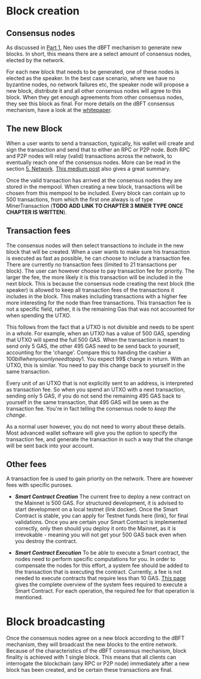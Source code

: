 # Block creation
## Consensus nodes
As discussed in [Part 1](1-Introduction_to_blocks_and_blockchain.md), Neo uses the dBFT mechanism to generate new blocks. In short, this means there are a select amount of consensus nodes, elected by the network.

For each new block that needs to be generated, one of these nodes is elected as the speaker. In the best case scenario, where we have no byzantine nodes, no network failures etc, the speaker node will propose a new block, distribute it and all other consensus nodes will agree to this block. When they get enough agreements from other consensus nodes, they see this block as final. For more details on the dBFT consensus mechanism, have a look at the [whitepaper](https://docs.neo.org/en-us/basic/consensus/whitepaper.html).

## The new Block
When a user wants to send a transaction, typically, his wallet will create and sign the transaction and send that to either an RPC or P2P node. Both RPC and P2P nodes will relay (valid) transactions across the network, to eventually reach one of the consensus nodes. More can be read in the section [5. Network](../5-network/). [This medium post](https://medium.com/neoresearch/understanding-neo-network-in-five-pictures-e51b7c19d6e0) also gives a great summary.

Once the valid transaction has arrived at the consensus nodes they are stored in the mempool. When creating a new block, transactions will be chosen from this mempool to be included. Every block can contain up to 500 transactions, from which the first one always is of type MinerTransaction (**TODO ADD LINK TO CHAPTER 3 MINER TYPE ONCE CHAPTER IS WRITTEN**).

## Transaction fees

The consensus nodes will then select transactions to include in the new block that will be created. When a user wants to make sure his transaction is executed as fast as possible, he can choose to include a transaction fee. There are currently no transaction fees (limited to 21 transactions per block). The user can however choose to pay transaction fee for priority. The larger the fee, the more likely it is this transaction will be included in the next block. This is because the consensus node creating the next block (the speaker) is allowed to keep all transaction fees of the transactions it includes in the block. This makes including transactions with a higher fee more interesting for the node than free transactions. This transaction fee is not a specific field, rather, it is the remaining Gas that was not accounted for when spending the UTXO.

This follows from the fact that a UTXO is not divisible and needs to be spent in a whole. For example, when an UTXO has a value of 500 GAS, spending that UTXO will spend the full 500 GAS. When the transaction is meant to send only 5 GAS, the other 495 GAS need to be send back to yourself, accounting for the 'change'. Compare this to handing the cashier a $100 bill when you only need to pay 1$. You expect 99$ change in return. With an UTXO, this is similar. You need to pay this change back to yourself in the same transaction.

Every unit of an UTXO that is not explicitly sent to an address, is interpreted as transaction fee. So when you spend an UTXO with a next transaction, sending only 5 GAS, if you do not send the remaining 495 GAS back to yourself in the same transaction, that 495 GAS will be seen as the transaction fee. You're in fact telling the consensus node to *keep the change*.

As a normal user however, you do not need to worry about these details. Most advanced wallet software will give you the option to specify the transaction fee, and generate the transaction in such a way that the change will be sent back into your account.

## Other fees
A transaction fee is used to gain priority on the network. There are however fees with specific puroses.
- ***Smart Contract Creation*** The current free to deploy a new contract on the Mainnet is 500 GAS. For structured development, it is advised to start development on a local testnet (link docker). Once the Smart Contract is stable, you can apply for Testnet funds here (link), for final validations. Once you are certain your Smart Contract is implemented correctly, only then should you deploy it onto the Mainnet, as it is irrevokable - meaning you will not get your 500 GAS back even when you destroy the contract.

- ***Smart Contract Execution*** To be able to execute a Smart contract, the nodes need to perform specific computations for you. In order to compensate the nodes for this effort, a system fee should be added to the transaction that is executing the contract. Currently, a fee is not needed to execute contracts that require less than 10 GAS. [This page](https://docs.neo.org/en-us/sc/systemfees.html) gives the complete overview of the system fees required to execute a Smart Contract. For each operation, the required fee for that operation is mentioned.

# Block broadcasting
Once the consensus nodes agree on a new block according to the dBFT mechanism, they will broadcast the new blocks to the entire network. Because of the characteristics of the dBFT consensus mechanism, block finality is achieved with 1 single block. This means that all clients can interrogate the blockchain (any RPC or P2P node) immediately after a new block has been created, and be certain these transactions are final.
